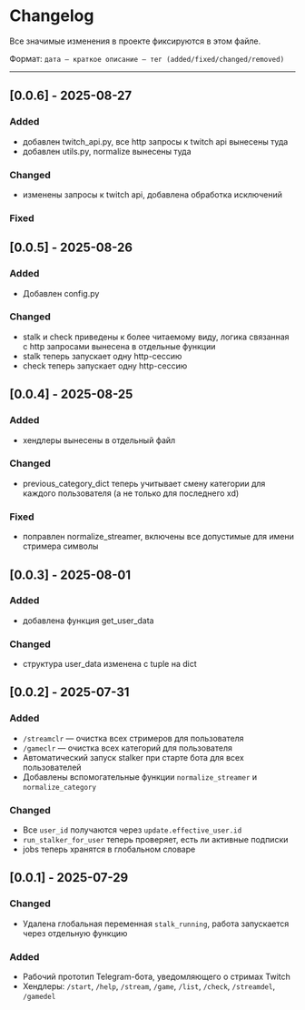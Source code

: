 # Changelog

Все значимые изменения в проекте фиксируются в этом файле.

Формат: `дата – краткое описание – тег (added/fixed/changed/removed)`

---

## [0.0.6] - 2025-08-27

### Added

- добавлен twitch_api.py, все http запросы к twitch api вынесены туда
- добавлен utils.py, normalize вынесены туда

### Changed

- изменены запросы к twitch api, добавлена обработка исключений

### Fixed

## [0.0.5] - 2025-08-26

### Added

- Добавлен config.py

### Changed

- stalk и check приведены к более читаемому виду, логика связанная с http запросами вынесена в отдельные функции
- stalk теперь запускает одну http-сессию
- check теперь запускает одну http-сессию

## [0.0.4] - 2025-08-25

### Added

- хендлеры вынесены в отдельный файл

### Changed

- previous_category_dict теперь учитывает смену категории для каждого пользователя (а не только для последнего xd)

### Fixed

- поправлен normalize_streamer, включены все допустимые для имени стримера символы

## [0.0.3] - 2025-08-01

### Added

- добавлена функция get_user_data

### Changed

- структура user_data изменена с tuple на dict

## [0.0.2] - 2025-07-31

### Added

- `/streamclr` — очистка всех стримеров для пользователя
- `/gameclr` — очистка всех категорий для пользователя
- Автоматический запуск stalker при старте бота для всех пользователей
- Добавлены вспомогательные функции `normalize_streamer` и `normalize_category`

### Changed

- Все `user_id` получаются через `update.effective_user.id`
- `run_stalker_for_user` теперь проверяет, есть ли активные подписки
- jobs теперь хранятся в глобальном словаре

## [0.0.1] - 2025-07-29

### Changed

- Удалена глобальная переменная `stalk_running`, работа запускается через отдельную функцию

### Added

- Рабочий прототип Telegram-бота, уведомляющего о стримах Twitch
- Хендлеры: `/start`, `/help`, `/stream`, `/game`, `/list`, `/check`, `/streamdel`, `/gamedel`
